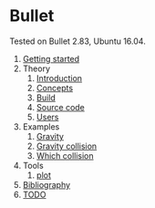 # Bullet

Tested on Bullet 2.83, Ubuntu 16.04.

1.  [Getting started](getting-started.md)
1.  Theory
    1.  [Introduction](introduction.md)
    1.  [Concepts](concepts.md)
    1.  [Build](build.md)
    1.  [Source code](source-code.md)
    1.  [Users](users.md)
1.  Examples
    1.  [Gravity](gravity.cpp)
    1.  [Gravity collision](gravity_collision.cpp)
    1.  [Which collision](which_collision.cpp)
1.  Tools
    1. 	[plot](plot)
1. 	[Bibliography](bibliography.md)
1.  [TODO](TODO.md)
